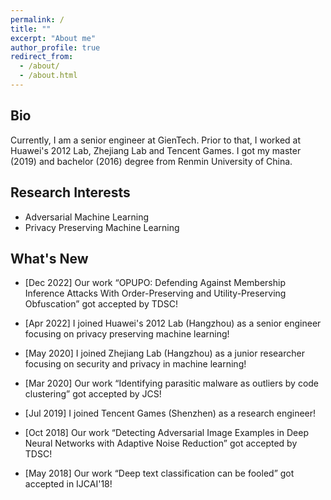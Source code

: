 ```yaml
---
permalink: /
title: ""
excerpt: "About me"
author_profile: true
redirect_from: 
  - /about/
  - /about.html
---
```


## Bio

Currently, I am a senior engineer at GienTech. Prior to that, I worked at Huawei's 2012 Lab, Zhejiang Lab and Tencent Games. I got my master (2019) and bachelor (2016) degree from Renmin University of China.

## Research Interests

- Adversarial Machine Learning
- Privacy Preserving Machine Learning

## What's New
- [Dec 2022] Our work “OPUPO: Defending Against Membership Inference Attacks With Order-Preserving and Utility-Preserving Obfuscation” got accepted by TDSC!

- [Apr 2022] I joined Huawei's 2012 Lab (Hangzhou) as a senior engineer focusing on privacy preserving machine learning!

- [May 2020] I joined Zhejiang Lab (Hangzhou) as a junior researcher focusing on security and privacy in machine learning!

- [Mar 2020] Our work “Identifying parasitic malware as outliers by code clustering” got accepted by JCS!

- [Jul 2019] I joined Tencent Games (Shenzhen) as a research engineer!

- [Oct 2018] Our work “Detecting Adversarial Image Examples in Deep Neural Networks with Adaptive Noise Reduction” got accepted by TDSC!

- [May 2018] Our work “Deep text classification can be fooled” got accepted in IJCAI'18!
